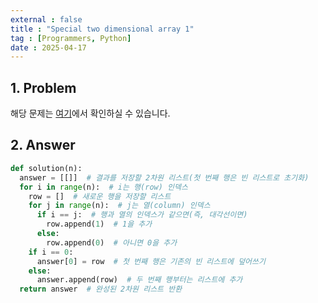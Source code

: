 ```yaml
---
external : false
title : "Special two dimensional array 1"
tag : [Programmers, Python]
date : 2025-04-17
---
```


## 1. Problem

해당 문제는 [여기](https://school.programmers.co.kr/learn/courses/30/lessons/181833)에서 확인하실 수 있습니다.

## 2. Answer

```python
def solution(n):
  answer = [[]]  # 결과를 저장할 2차원 리스트(첫 번째 행은 빈 리스트로 초기화)
  for i in range(n):  # i는 행(row) 인덱스
    row = []  # 새로운 행을 저장할 리스트
    for j in range(n):  # j는 열(column) 인덱스
      if i == j:  # 행과 열의 인덱스가 같으면(즉, 대각선이면)
        row.append(1)  # 1을 추가
      else:
        row.append(0)  # 아니면 0을 추가
    if i == 0:
      answer[0] = row  # 첫 번째 행은 기존의 빈 리스트에 덮어쓰기
    else:
      answer.append(row)  # 두 번째 행부터는 리스트에 추가
  return answer  # 완성된 2차원 리스트 반환
```
